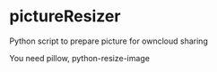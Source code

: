 # pictureResizer
Python script to prepare picture for owncloud sharing

You need pillow, python-resize-image
